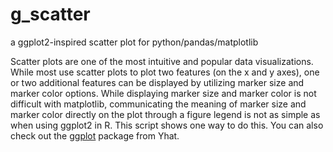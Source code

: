 # g_scatter
a ggplot2-inspired scatter plot for python/pandas/matplotlib

Scatter plots are one of the most intuitive and popular data visualizations. While most use scatter plots to plot two features (on the x and y axes), one or two additional features can be displayed by utilizing marker size and marker color options. While displaying marker size and marker color is not difficult with matplotlib, communicating the meaning of marker size and marker color directly on the plot through a figure legend is not as simple as when using ggplot2 in R. This script shows one way to do this. You can also check out the [ggplot](http://ggplot.yhathq.com/) package from Yhat.
